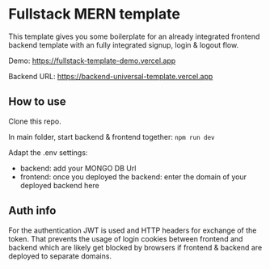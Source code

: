 # Fullstack MERN template

This template gives you some boilerplate for an already integrated frontend backend template
with an fully integrated signup, login & logout flow.

Demo: https://fullstack-template-demo.vercel.app

Backend URL: https://backend-universal-template.vercel.app

## How to use

Clone this repo.

In main folder, start backend & frontend together: `npm run dev`

Adapt the .env settings:
- backend: add your MONGO DB Url
- frontend: once you deployed the backend: enter the domain of your deployed backend here

## Auth info 

For the authentication JWT is used and HTTP headers for exchange of the token. 
That prevents the usage of login cookies between frontend and backend which are likely get blocked
by browsers if frontend & backend are deployed to separate domains.

